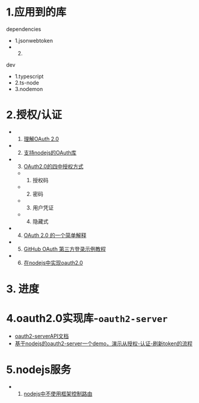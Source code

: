 # 1.应用到的库
dependencies
- 1.jsonwebtoken
- 2.
dev
- 1.typescript
- 2.ts-node
- 3.nodemon

# 2.授权/认证
- 1. [理解OAuth 2.0](https://www.ruanyifeng.com/blog/2014/05/oauth_2_0.html)
- 2. [支持nodejs的OAuth库](https://oauth.net/code/nodejs/)
- 3. [OAuth2.0的四中授权方式](http://www.ruanyifeng.com/blog/2019/04/oauth-grant-types.html)
    - 1. 授权码
    - 2. 密码
    - 3. 用户凭证
    - 4. 隐藏式
- 4. [OAuth 2.0 的一个简单解释](http://www.ruanyifeng.com/blog/2019/04/oauth_design.html)
- 5. [GitHub OAuth 第三方登录示例教程](http://www.ruanyifeng.com/blog/2019/04/github-oauth.html)
- 6. [在nodejs中实现oauth2.0](https://blog.logrocket.com/implementing-oauth-2-0-in-node-js/)


# 3. 进度


# 4.oauth2.0实现库-`oauth2-server`
- [oauth2-serverAPI文档](https://oauth2-server.readthedocs.io/en/latest/index.html)
- [基于nodejs的oauth2-server一个demo，演示从授权-认证-刷新token的流程](https://github.com/14gasher/oauth-example)

# 5.nodejs服务
- 1. [nodejs中不使用框架控制路由](https://www.geeksforgeeks.org/routing-in-node-js/)
